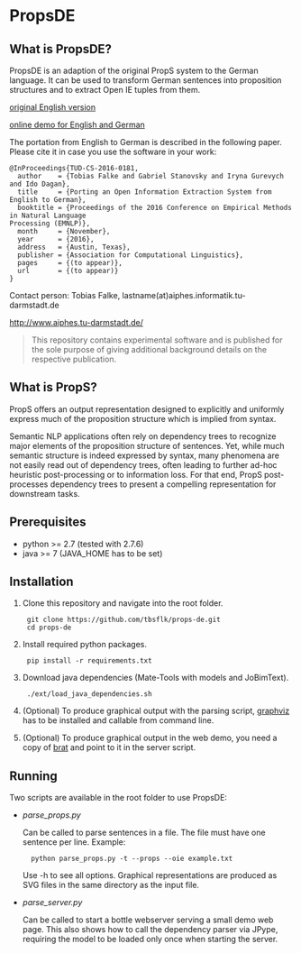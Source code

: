 
# PropsDE

What is PropsDE?
------------
PropsDE is an adaption of the original PropS system to the German language. 
It can be used to transform German sentences into proposition structures and to extract Open IE tuples from them.

[original English version](https://github.com/gabrielStanovsky/props) 

[online demo for English and German](http:/www.cs.biu.ac.il/~stanovg/props.html)  

The portation from English to German is described in the following paper. Please cite it in case you use the software in your work:

```
@InProceedings{TUD-CS-2016-0181,
  author    = {Tobias Falke and Gabriel Stanovsky and Iryna Gurevych and Ido Dagan},
  title     = {Porting an Open Information Extraction System from English to German},
  booktitle = {Proceedings of the 2016 Conference on Empirical Methods in Natural Language
Processing (EMNLP)},
  month     = {November},
  year      = {2016},
  address   = {Austin, Texas},
  publisher = {Association for Computational Linguistics},
  pages     = {(to appear)},
  url       = {(to appear)}
}
```

Contact person: Tobias Falke, lastname(at)aiphes.informatik.tu-darmstadt.de

http://www.aiphes.tu-darmstadt.de/

> This repository contains experimental software and is published for the sole purpose of giving additional background details on the respective publication. 

What is PropS?
------------
PropS offers an output representation designed to explicitly and uniformly express much of the proposition structure which is implied from syntax.

Semantic NLP applications often rely on dependency trees to recognize major elements of the proposition structure of sentences. 
Yet, while much semantic structure is indeed expressed by syntax, many phenomena are not easily read out of dependency trees, often leading to further ad-hoc heuristic post-processing or to information loss. 
For that end, PropS post-processes dependency trees to present a compelling representation for downstream tasks.


Prerequisites
-------------

* python >= 2.7 (tested with 2.7.6)
* java >= 7 (JAVA_HOME has to be set)

Installation
------------

1. Clone this repository and navigate into the root folder.

        git clone https://github.com/tbsflk/props-de.git 
		cd props-de

2. Install required python packages.

		pip install -r requirements.txt
		
3. Download java dependencies (Mate-Tools with models and JoBimText).

		./ext/load_java_dependencies.sh
		
4. (Optional) To produce graphical output with the parsing script, [graphviz](http://www.graphviz.org/) has to be installed and callable from command line.

5. (Optional) To produce graphical output in the web demo, you need a copy of [brat](http://brat.nlplab.org/) and point to it in the server script.



Running
-------------

Two scripts are available in the root folder to use PropsDE:

- *parse_props.py*

    Can be called to parse sentences in a file. The file must have one sentence per line. Example:
	
		python parse_props.py -t --props --oie example.txt
		
	Use -h to see all options. Graphical representations are produced as SVG files in the same directory as the input file.

- *parse_server.py*

	Can be called to start a bottle webserver serving a small demo web page. This also shows how to call the dependency parser via JPype, requiring the model to be loaded only once when starting the server.

